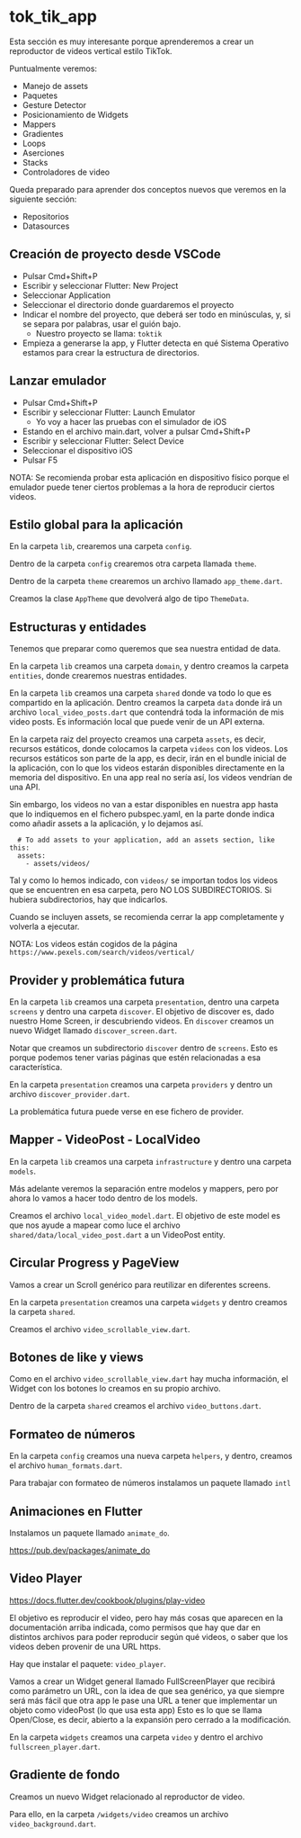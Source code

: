 # tok_tik_app

Esta sección es muy interesante porque aprenderemos a crear un reproductor de videos vertical estilo TikTok.

Puntualmente veremos:

- Manejo de assets
- Paquetes
- Gesture Detector
- Posicionamiento de Widgets
- Mappers
- Gradientes
- Loops
- Aserciones
- Stacks
- Controladores de video

Queda preparado para aprender dos conceptos nuevos que veremos en la siguiente sección:

- Repositorios
- Datasources

## Creación de proyecto desde VSCode

- Pulsar Cmd+Shift+P
- Escribir y seleccionar Flutter: New Project
- Seleccionar Application
- Seleccionar el directorio donde guardaremos el proyecto
- Indicar el nombre del proyecto, que deberá ser todo en minúsculas, y, si se separa por palabras, usar el guión bajo.
  - Nuestro proyecto se llama: `toktik`
- Empieza a generarse la app, y Flutter detecta en qué Sistema Operativo estamos para crear la estructura de directorios.

## Lanzar emulador

- Pulsar Cmd+Shift+P
- Escribir y seleccionar Flutter: Launch Emulator
  - Yo voy a hacer las pruebas con el simulador de iOS
- Estando en el archivo main.dart, volver a pulsar Cmd+Shift+P
- Escribir y seleccionar Flutter: Select Device
- Seleccionar el dispositivo iOS
- Pulsar F5

NOTA: Se recomienda probar esta aplicación en dispositivo físico porque el emulador puede tener ciertos problemas a la hora de reproducir ciertos videos.

## Estilo global para la aplicación

En la carpeta `lib`, crearemos una carpeta `config`.

Dentro de la carpeta `config` crearemos otra carpeta llamada `theme`.

Dentro de la carpeta `theme` crearemos un archivo llamado `app_theme.dart`.

Creamos la clase `AppTheme` que devolverá algo de tipo `ThemeData`.

## Estructuras y entidades

Tenemos que preparar como queremos que sea nuestra entidad de data.

En la carpeta `lib` creamos una carpeta `domain`, y dentro creamos la carpeta `entities`, donde crearemos nuestras entidades.

En la carpeta `lib` creamos una carpeta `shared` donde va todo lo que es compartido en la aplicación. Dentro creamos la carpeta `data` donde irá un archivo `local_video_posts.dart` que contendrá toda la información de mis video posts. Es información local que puede venir de un API externa.

En la carpeta raiz del proyecto creamos una carpeta `assets`, es decir, recursos estáticos, donde colocamos la carpeta `videos` con los videos. Los recursos estáticos son parte de la app, es decir, irán en el bundle inicial de la aplicación, con lo que los videos estarán disponibles directamente en la memoria del dispositivo. En una app real no sería así, los videos vendrían de una API.

Sin embargo, los videos no van a estar disponibles en nuestra app hasta que lo indiquemos en el fichero pubspec.yaml, en la parte donde indica como añadir assets a la aplicación, y lo dejamos así.

```
  # To add assets to your application, add an assets section, like this:
  assets:
    - assets/videos/
```

Tal y como lo hemos indicado, con `videos/` se importan todos los videos que se encuentren en esa carpeta, pero NO LOS SUBDIRECTORIOS. Si hubiera subdirectorios, hay que indicarlos.

Cuando se incluyen assets, se recomienda cerrar la app completamente y volverla a ejecutar.

NOTA: Los videos están cogidos de la página `https://www.pexels.com/search/videos/vertical/`

## Provider y problemática futura

En la carpeta `lib` creamos una carpeta `presentation`, dentro una carpeta `screens` y dentro una carpeta `discover`. El objetivo de discover es, dado nuestro Home Screen, ir descubriendo videos. En `discover` creamos un nuevo Widget llamado `discover_screen.dart`.

Notar que creamos un subdirectorio `discover` dentro de `screens`. Esto es porque podemos tener varias páginas que estén relacionadas a esa característica.

En la carpeta `presentation` creamos una carpeta `providers` y dentro un archivo `discover_provider.dart`.

La problemática futura puede verse en ese fichero de provider.

## Mapper - VideoPost - LocalVideo

En la carpeta `lib` creamos una carpeta `infrastructure` y dentro una carpeta `models`.

Más adelante veremos la separación entre modelos y mappers, pero por ahora lo vamos a hacer todo dentro de los models.

Creamos el archivo `local_video_model.dart`. El objetivo de este model es que nos ayude a mapear como luce el archivo `shared/data/local_video_post.dart` a un VideoPost entity.

## Circular Progress y PageView

Vamos a crear un Scroll genérico para reutilizar en diferentes screens.

En la carpeta `presentation` creamos una carpeta `widgets` y dentro creamos la carpeta `shared`.

Creamos el archivo `video_scrollable_view.dart`.

## Botones de like y views

Como en el archivo `video_scrollable_view.dart` hay mucha información, el Widget con los botones lo creamos en su propio archivo.

Dentro de la carpeta `shared` creamos el archivo `video_buttons.dart`.

## Formateo de números

En la carpeta `config` creamos una nueva carpeta `helpers`, y dentro, creamos el archivo `human_formats.dart`.

Para trabajar con formateo de números instalamos un paquete llamado `intl`

## Animaciones en Flutter

Instalamos un paquete llamado `animate_do`.

https://pub.dev/packages/animate_do

## Video Player

https://docs.flutter.dev/cookbook/plugins/play-video

El objetivo es reproducir el video, pero hay más cosas que aparecen en la documentación arriba indicada, como permisos que hay que dar en distintos archivos para poder reproducir según qué videos, o saber que los videos deben provenir de una URL https.

Hay que instalar el paquete: `video_player`.

Vamos a crear un Widget general llamado FullScreenPlayer que recibirá como parámetro un URL, con la idea de que sea genérico, ya que siempre será más fácil que otra app le pase una URL a tener que implementar un objeto como videoPost (lo que usa esta app) Esto es lo que se llama Open/Close, es decir, abierto a la expansión pero cerrado a la modificación.

En la carpeta `widgets` creamos una carpeta `video` y dentro el archivo `fullscreen_player.dart`.

## Gradiente de fondo

Creamos un nuevo Widget relacionado al reproductor de video.

Para ello, en la carpeta `/widgets/video` creamos un archivo `video_background.dart`.
